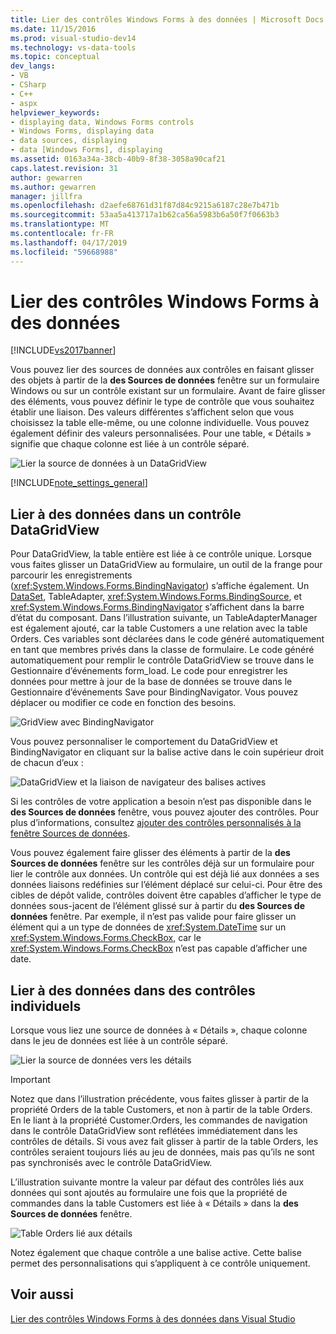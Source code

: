 ```yaml
---
title: Lier des contrôles Windows Forms à des données | Microsoft Docs
ms.date: 11/15/2016
ms.prod: visual-studio-dev14
ms.technology: vs-data-tools
ms.topic: conceptual
dev_langs:
- VB
- CSharp
- C++
- aspx
helpviewer_keywords:
- displaying data, Windows Forms controls
- Windows Forms, displaying data
- data sources, displaying
- data [Windows Forms], displaying
ms.assetid: 0163a34a-38cb-40b9-8f38-3058a90caf21
caps.latest.revision: 31
author: gewarren
ms.author: gewarren
manager: jillfra
ms.openlocfilehash: d2aefe68761d31f87d84c9215a6187c28e7b471b
ms.sourcegitcommit: 53aa5a413717a1b62ca56a5983b6a50f7f0663b3
ms.translationtype: MT
ms.contentlocale: fr-FR
ms.lasthandoff: 04/17/2019
ms.locfileid: "59668988"
---
```

# <a name="bind-windows-forms-controls-to-data"></a>Lier des contrôles Windows Forms à des données
[!INCLUDE[vs2017banner](../includes/vs2017banner.md)]

Vous pouvez lier des sources de données aux contrôles en faisant glisser des objets à partir de la **des Sources de données** fenêtre sur un formulaire Windows ou sur un contrôle existant sur un formulaire. Avant de faire glisser des éléments, vous pouvez définir le type de contrôle que vous souhaitez établir une liaison. Des valeurs différentes s’affichent selon que vous choisissez la table elle-même, ou une colonne individuelle.  Vous pouvez également définir des valeurs personnalisées. Pour une table, « Détails » signifie que chaque colonne est liée à un contrôle séparé.  
  
 ![Lier la source de données à un DataGridView](../data-tools/media/raddata-bind-data-source-to-datagridview.png "raddata source de données liée à un DataGridView")  
  
 [!INCLUDE[note_settings_general](../includes/note-settings-general-md.md)]  
  
## <a name="bind-to--data-in-a-datagridview-control"></a>Lier à des données dans un contrôle DataGridView  
 Pour DataGridView, la table entière est liée à ce contrôle unique. Lorsque vous faites glisser un DataGridView au formulaire, un outil de la frange pour parcourir les enregistrements (<xref:System.Windows.Forms.BindingNavigator>) s’affiche également. Un [DataSet](../data-tools/dataset-tools-in-visual-studio.md), TableAdapter, <xref:System.Windows.Forms.BindingSource>, et <xref:System.Windows.Forms.BindingNavigator> s’affichent dans la barre d’état du composant. Dans l’illustration suivante, un TableAdapterManager est également ajouté, car la table Customers a une relation avec la table Orders. Ces variables sont déclarées dans le code généré automatiquement en tant que membres privés dans la classe de formulaire. Le code généré automatiquement pour remplir le contrôle DataGridView se trouve dans le Gestionnaire d’événements form_load. Le code pour enregistrer les données pour mettre à jour de la base de données se trouve dans le Gestionnaire d’événements Save pour BindingNavigator. Vous pouvez déplacer ou modifier ce code en fonction des besoins.  
  
 ![GridView avec BindingNavigator](../data-tools/media/raddata-gridview-with-bindingnavigator.png "raddata GridView avec BindingNavigator")  
  
 Vous pouvez personnaliser le comportement du DataGridView et BindingNavigator en cliquant sur la balise active dans le coin supérieur droit de chacun d’eux :  
  
 ![DataGridView et la liaison de navigateur des balises actives](../data-tools/media/raddata-datagridview-and-binding-navigator-smart-tags.png "raddata DataGridView et la liaison de navigateur des balises actives")  
  
 Si les contrôles de votre application a besoin n’est pas disponible dans le **des Sources de données** fenêtre, vous pouvez ajouter des contrôles. Pour plus d’informations, consultez [ajouter des contrôles personnalisés à la fenêtre Sources de données](../data-tools/add-custom-controls-to-the-data-sources-window.md).  
  
 Vous pouvez également faire glisser des éléments à partir de la **des Sources de données** fenêtre sur les contrôles déjà sur un formulaire pour lier le contrôle aux données. Un contrôle qui est déjà lié aux données a ses données liaisons redéfinies sur l’élément déplacé sur celui-ci. Pour être des cibles de dépôt valide, contrôles doivent être capables d’afficher le type de données sous-jacent de l’élément glissé sur à partir du **des Sources de données** fenêtre. Par exemple, il n’est pas valide pour faire glisser un élément qui a un type de données de <xref:System.DateTime> sur un <xref:System.Windows.Forms.CheckBox>, car le <xref:System.Windows.Forms.CheckBox> n’est pas capable d’afficher une date.  
  
## <a name="bind-to--data-in-individual-controls"></a>Lier à des données dans des contrôles individuels  
 Lorsque vous liez une source de données à « Détails », chaque colonne dans le jeu de données est liée à un contrôle séparé.  
  
 ![Lier la source de données vers les détails](../data-tools/media/raddata-bind-data-source-to-details.png "raddata source de données liée aux détails")  
  
> [!IMPORTANT]
>  Notez que dans l’illustration précédente, vous faites glisser à partir de la propriété Orders de la table Customers, et non à partir de la table Orders. En le liant à la propriété Customer.Orders, les commandes de navigation dans le contrôle DataGridView sont reflétées immédiatement dans les contrôles de détails. Si vous avez fait glisser à partir de la table Orders, les contrôles seraient toujours liés au jeu de données, mais pas qu’ils ne sont pas synchronisés avec le contrôle DataGridView.  
  
 L’illustration suivante montre la valeur par défaut des contrôles liés aux données qui sont ajoutés au formulaire une fois que la propriété de commandes dans la table Customers est liée à « Détails » dans la **des Sources de données** fenêtre.  
  
 ![Table Orders lié aux détails](../data-tools/media/raddata-orders-table-bound-to-details.png "table de commandes raddata lié aux détails")  
  
 Notez également que chaque contrôle a une balise active. Cette balise permet des personnalisations qui s’appliquent à ce contrôle uniquement.  
  
## <a name="see-also"></a>Voir aussi  
 [Lier des contrôles Windows Forms à des données dans Visual Studio](../data-tools/bind-windows-forms-controls-to-data-in-visual-studio.md)
